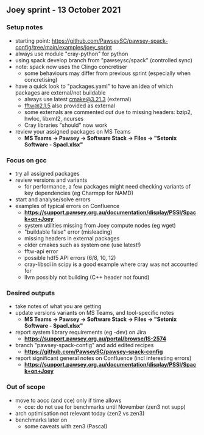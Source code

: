 ## Joey sprint - 13 October 2021


### Setup notes
- starting point: https://github.com/PawseySC/pawsey-spack-config/tree/main/examples/joey_sprint
- always use module "cray-python" for python
- using spack develop branch from "pawseysc/spack" (controlled sync)
- note: spack now uses the Clingo concretiser
  - some behaviours may differ from previous sprint (especially when concretising)
- have a quick look to "packages.yaml" to have an idea of which packages are external/not buildable
  - always use latest cmake@3.21.3 (external)
  - fftw@2.1.5 also provided as external
  - some externals are commented out due to missing headers: bzip2, hwloc, libxml2, ncurses
  - Cray libraries "should" now work
- review your assigned packages on MS Teams
  - **MS Teams -> Pawsey -> Software Stack -> Files -> "Setonix Software - Spacl.xlsx"**


### Focus on gcc
- try all assigned packages
- review versions and variants
  - for performance, a few packages might need checking variants of key dependencies (eg Charmpp for NAMD)
- start and analyse/solve errors
- examples of typical errors on Confluence
  - **https://support.pawsey.org.au/documentation/display/PSSI/Spack+on+Joey**
  - system utilities missing from Joey compute nodes (eg wget)
  - "buildable false" error (misleading)
  - missing headers in external packages
  - older cmakes such as system one (use latest!)
  - fftw-api error
  - possible hdf5 API errors (6/8, 10, 12)
  - cray-libsci in scipy is a good example where cray was not accounted for
  - llvm possibly not building (C++ header not found)


### Desired outputs
  - take notes of what you are getting
  - update versions variants on MS Teams, and tool-specific notes
    - **MS Teams -> Pawsey -> Software Stack -> Files -> "Setonix Software - Spacl.xlsx"**
  - report system library requirements (eg -dev) on Jira
    - **https://support.pawsey.org.au/portal/browse/IS-2574**
  - branch "pawsey-spack-config" and add edited recipes
    - **https://github.com/PawseySC/pawsey-spack-config**
  - report significant general notes on Confluence (incl interesting errors)
    - **https://support.pawsey.org.au/documentation/display/PSSI/Spack+on+Joey**


### Out of scope
  - move to aocc (and cce) only if time allows
    - cce: do not use for benchmarks until November (zen3 not supp)
  - arch optimisation not relevant today (zen2 vs zen3)
  - benchmarks later on
    - some caveats with zen3 (Pascal)

